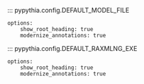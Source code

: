 
::: pypythia.config.DEFAULT_MODEL_FILE

    options:
        show_root_heading: true
        modernize_annotations: true

::: pypythia.config.DEFAULT_RAXMLNG_EXE

    options:
        show_root_heading: true
        modernize_annotations: true
